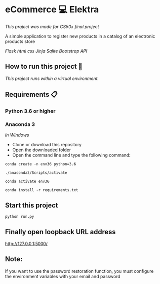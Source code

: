# eCommerce 💻 Elektra

_This project was made for CS50x final project_

A simple application to register new products in a catalog of an electronic products store

_Flask_
_html_
_css_
_Jinja_
_Sqlite_
_Bootstrap_
_API_


## How to run this project 🚀

_This project runs within a virtual environment._

## Requirements 📋

### Python 3.6 or higher
### Anaconda 3


_In Windows_
* Clone or download this repository
* Open the downloaded folder
* Open the command line and type the following command:

```
conda create -n env36 python=3.6
```
```
./anaconda3/Scripts/activate
```
```
conda activate env36
```
```
conda install -r requirements.txt
```

## Start this project 

```
python run.py
```

## Finally open loopback URL address  

http://127.0.0.1:5000/

## Note:
If you want to use the password restoration function, you must configure the environment variables with your email and password
